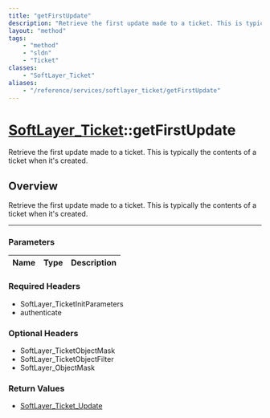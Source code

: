 ```yaml
---
title: "getFirstUpdate"
description: "Retrieve the first update made to a ticket. This is typically the contents of a ticket when it's created."
layout: "method"
tags:
    - "method"
    - "sldn"
    - "Ticket"
classes:
    - "SoftLayer_Ticket"
aliases:
    - "/reference/services/softlayer_ticket/getFirstUpdate"
---
```

# [SoftLayer_Ticket](/reference/services/SoftLayer_Ticket)::getFirstUpdate


Retrieve the first update made to a ticket. This is typically the contents of a ticket when it's created.


## Overview 
Retrieve the first update made to a ticket. This is typically the contents of a ticket when it's created.

-----

### Parameters 
|Name | Type | Description |
| --- | --- | --- |


### Required Headers
* SoftLayer_TicketInitParameters
* authenticate


### Optional Headers
* SoftLayer_TicketObjectMask
* SoftLayer_TicketObjectFilter
* SoftLayer_ObjectMask

### Return Values
* <a href='/reference/datatypes/SoftLayer_Ticket_Update'>SoftLayer_Ticket_Update </a>





